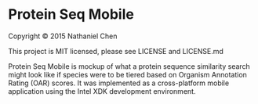 Protein Seq Mobile
==================

Copyright © 2015 Nathaniel Chen

This project is MIT licensed, please see LICENSE and LICENSE.md

Protein Seq Mobile is mockup of what a protein sequence similarity search might look
like if species were to be tiered based on Organism Annotation Rating (OAR) scores.
It was implemented as a cross-platform mobile application using the
Intel XDK development environment.
